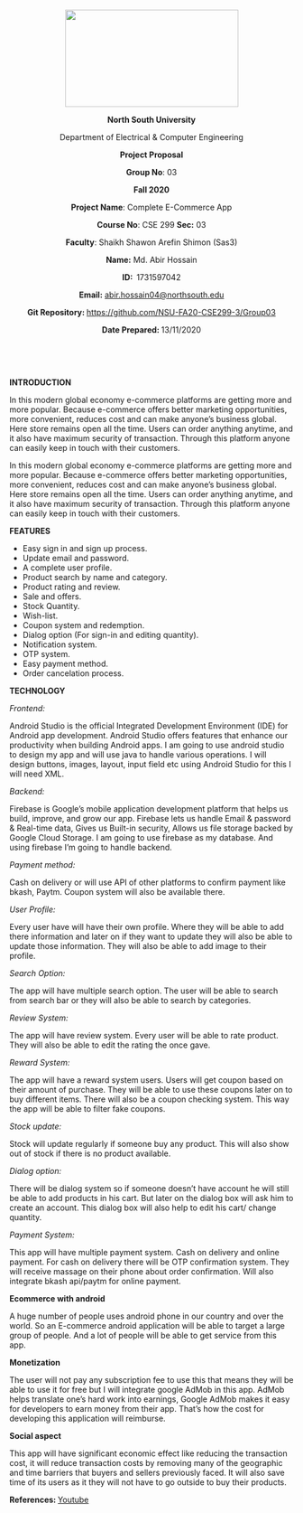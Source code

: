 <p style="text-align: center;">&nbsp;</p>
<p style="text-align: center;">&nbsp;</p>
<p align="center"><strong><img src="https://media.dhakatribune.com/uploads/2016/11/nsulogo.jpg" alt="" width="307" height="172" /></strong></p>
<p align="center"><strong>North South University</strong></p>
<p align="center">Department of Electrical &amp; Computer Engineering</p>
<p align="center"><strong>Project Proposal</strong></p>
<p align="center"><strong>Group No</strong>: 03</p>
<p align="center"><strong>Fall 2020</strong></p>
<p align="center"><strong>Project Name</strong>: Complete E-Commerce App </p>
<p align="center"><strong>Course No</strong>: CSE 299 <strong>Sec</strong><strong>:</strong> 03</p>
<p align="center"><strong>Faculty</strong>: Shaikh Shawon Arefin Shimon (Sas3)</p>
<p align="center"><strong>Name</strong><strong>:</strong> Md. Abir Hossain </p>
<p align="center"><strong>ID</strong><strong>:&nbsp; </strong>1731597042</p>
<p align="center"><strong>Email</strong><strong>:</strong> <a href="mailto:abir.hossain04@northsouth.edu"> abir.hossain04@northsouth.edu </a></p>
<p align="center"><strong>Git Repository</strong><strong>: </strong><a href="https://github.com/NSU-FA20-CSE299-3/Group04">https://github.com/NSU-FA20-CSE299-3/Group03</a></p>
<p align="center"><strong>Date Prepared</strong><strong>: </strong>13/11/2020</p>
<p><strong>&nbsp;</strong></p>
<p><strong>&nbsp;</strong></p>

<p><strong>INTRODUCTION</strong></p>
<p>In this modern global economy e-commerce platforms are getting more and more popular. Because e-commerce offers better marketing opportunities, more convenient, reduces cost and can make anyone’s business global. Here store remains open all the time. Users can order anything anytime, and it also have maximum security of transaction. Through this platform anyone can easily keep in touch with their customers. </p>
<p>In this modern global economy e-commerce platforms are getting more and more popular. Because e-commerce offers better marketing opportunities, more convenient, reduces cost and can make anyone’s business global. Here store remains open all the time. Users can order anything anytime, and it also have maximum security of transaction. Through this platform anyone can easily keep in touch with their customers. </p>

<p><strong>FEATURES</strong></p>
<ul>
<li>Easy sign in and sign up process.</li>
<li>Update email and password.</li>
<li>A complete user profile.</li>
<li>Product search by name and category.</li>
<li>Product rating and review.</li>
<li>Sale and offers.</li>
<li>Stock Quantity.</li>
<li>Wish-list.</li>
<li>Coupon system and redemption.</li>
<li>Dialog option (For sign-in and editing quantity).</li>
<li>Notification system.</li>
<li>OTP system.</li>
<li>Easy payment method.</li>
<li>Order cancelation process.</li>
</ul>

<p><strong>TECHNOLOGY</strong></p>

<p><em>Frontend: </em></p>
<p>Android Studio is the official Integrated Development Environment (IDE) for Android app development. Android Studio offers features that enhance our productivity when building Android apps. I am going to use android studio to design my app and will use java to handle various operations. I will design buttons, images, layout, input field etc using Android Studio for this I will need XML.</p>

<p><em>Backend: </em></p>
<p>Firebase is Google’s mobile application development platform that helps us build, improve, and grow our app. Firebase lets us handle Email & password & Real-time data, Gives us Built-in security, Allows us file storage backed by Google Cloud Storage. I am going to use firebase as my database. And using firebase I’m going to handle backend.</p>

<p><em>Payment method: </em></p>
<p>Cash on delivery or will use API of other platforms to confirm payment like bkash, Paytm. Coupon system will also be available there.</p>

<p><em>User Profile: </em></p>
<p>Every user have will have their own profile. Where they will be able to add there information and later on if they want to update they will also be able to update those information.  They will also be able to add image to their profile.</p>

<p><em>Search Option: </em></p>
<p>The app will have multiple search option. The user will be able to search from search bar or they will also be able to search by categories.</p>

<p><em>Review System: </em></p>
<p>The app will have review system. Every user will be able to rate product. They will also be able to edit the rating the once gave.</p>

<p><em>Reward System: </em></p>
<p>The app will have a reward system users. Users will get coupon based on their amount of purchase. They will be able to use these coupons later on to buy different items. There will also be a coupon checking system. This way the app will be able to filter fake coupons.</p>

<p><em>Stock update: </em></p>
<p>Stock will update regularly if someone buy any product. This will also show out of stock if there is no product available.</p>

<p><em>Dialog option: </em></p>
<p>There will be dialog system so if someone doesn’t have account he will still be able to add products in his cart. But later on the dialog box will ask him to create an account. This dialog box will also help to edit his cart/ change quantity.</p>

<p><em>Payment System: </em></p>
<p>This app will have multiple payment system. Cash on delivery and online payment. For cash on delivery there will be OTP confirmation system. They will receive massage on their phone about order confirmation. Will also integrate bkash api/paytm for online payment.</p>


<p><strong>Ecommerce with android</strong></p>
<p>A huge number of people uses android phone in our country and over the world. So an E-commerce android application will be able to target a large group of people. And a lot of people will be able to get service from this app.</p>

<p><strong>Monetization </strong></p>
<p>The user will not pay any subscription fee to use this that means they will be able to use it for free but I will integrate google AdMob in this app. AdMob helps translate one’s hard work into earnings, Google AdMob makes it easy for developers to earn money from their app. That’s how the cost for developing this application will reimburse.</p>

<p><strong>Social aspect</strong></p>
<p>This app will have significant economic effect like reducing the transaction cost, it will reduce transaction costs by removing many of the geographic and time barriers that buyers and sellers previously faced. It will also save time of its users as it they will not have to go outside to buy their products.</p>

<p><strong>References: </strong><a href="https://www.youtube.com/channel/UCNFVIu9YEb1fGPnPz-pTl0g"> Youtube</a></p>
